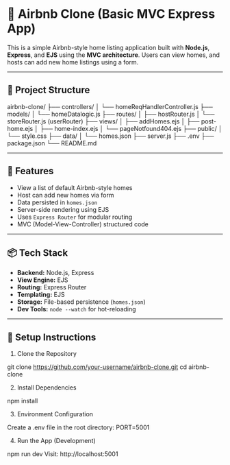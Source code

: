 # 🏡 Airbnb Clone (Basic MVC Express App)

This is a simple Airbnb-style home listing application built with **Node.js**, **Express**, and **EJS** using the **MVC architecture**. Users can view homes, and hosts can add new home listings using a form.

---

## 📁 Project Structure

airbnb-clone/
├── controllers/
│ └── homeReqHandlerController.js
├── models/
│ └── homeDatalogic.js
├── routes/
│ ├── hostRouter.js
│ └── storeRouter.js (userRouter)
├── views/
│ ├── addHomes.ejs
│ ├── post-home.ejs
│ ├── home-index.ejs
│ └── pageNotfound404.ejs
├── public/
│ └── style.css
├── data/
│ └── homes.json
├── server.js
├── .env
├── package.json
└── README.md


---

## 🚀 Features

- View a list of default Airbnb-style homes
- Host can add new homes via form
- Data persisted in `homes.json`
- Server-side rendering using EJS
- Uses `Express Router` for modular routing
- MVC (Model-View-Controller) structured code

---

## 📦 Tech Stack

- **Backend:** Node.js, Express
- **View Engine:** EJS
- **Routing:** Express Router
- **Templating:** EJS
- **Storage:** File-based persistence (`homes.json`)
- **Dev Tools:** `node --watch` for hot-reloading

---

## 🔧 Setup Instructions

1. Clone the Repository

git clone https://github.com/your-username/airbnb-clone.git
cd airbnb-clone


2. Install Dependencies

npm install

3. Environment Configuration

Create a .env file in the root directory:
PORT=5001

4. Run the App (Development)

npm run dev
Visit: http://localhost:5001
